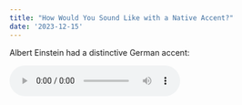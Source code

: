```yaml
---
title: "How Would You Sound Like with a Native Accent?"
date: '2023-12-15'
---
```


Albert Einstein had a distinctive German accent:

<audio controls="controls" src="http://gist-it.appspot.com/github/Sebastian-O-Rodriguez/about/blob/master/audio/100-grandkids-sample.wav">
<p>Your browser does not support the audio element.</p>
</audio>